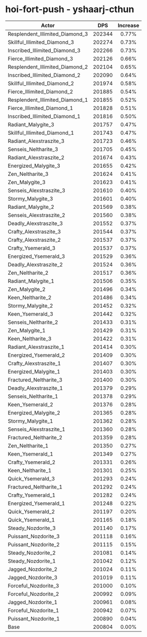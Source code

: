 # hoi-fort-push - yshaarj-cthun
| Actor | DPS | Increase |
|---|:---:|:---:|
|Resplendent_Illimited_Diamond_3|202344|0.77%|
|Skillful_Illimited_Diamond_3|202274|0.73%|
|Inscribed_Illimited_Diamond_3|202266|0.73%|
|Fierce_Illimited_Diamond_3|202126|0.66%|
|Resplendent_Illimited_Diamond_2|202104|0.65%|
|Inscribed_Illimited_Diamond_2|202090|0.64%|
|Skillful_Illimited_Diamond_2|201974|0.58%|
|Fierce_Illimited_Diamond_2|201885|0.54%|
|Resplendent_Illimited_Diamond_1|201855|0.52%|
|Fierce_Illimited_Diamond_1|201828|0.51%|
|Inscribed_Illimited_Diamond_1|201816|0.50%|
|Radiant_Malygite_3|201757|0.47%|
|Skillful_Illimited_Diamond_1|201743|0.47%|
|Radiant_Alexstraszite_3|201723|0.46%|
|Senseis_Neltharite_3|201705|0.45%|
|Radiant_Alexstraszite_2|201674|0.43%|
|Energized_Malygite_3|201655|0.42%|
|Zen_Neltharite_3|201624|0.41%|
|Zen_Malygite_3|201623|0.41%|
|Senseis_Alexstraszite_3|201610|0.40%|
|Stormy_Malygite_3|201601|0.40%|
|Radiant_Malygite_2|201569|0.38%|
|Senseis_Alexstraszite_2|201560|0.38%|
|Deadly_Alexstraszite_3|201552|0.37%|
|Crafty_Alexstraszite_3|201544|0.37%|
|Crafty_Alexstraszite_2|201537|0.37%|
|Crafty_Ysemerald_3|201537|0.37%|
|Energized_Ysemerald_3|201529|0.36%|
|Deadly_Alexstraszite_2|201524|0.36%|
|Zen_Neltharite_2|201517|0.36%|
|Radiant_Malygite_1|201506|0.35%|
|Zen_Malygite_2|201496|0.34%|
|Keen_Neltharite_2|201486|0.34%|
|Stormy_Malygite_2|201452|0.32%|
|Keen_Ysemerald_3|201442|0.32%|
|Senseis_Neltharite_2|201433|0.31%|
|Zen_Malygite_1|201429|0.31%|
|Keen_Neltharite_3|201422|0.31%|
|Radiant_Alexstraszite_1|201414|0.30%|
|Energized_Ysemerald_2|201409|0.30%|
|Crafty_Alexstraszite_1|201407|0.30%|
|Energized_Malygite_1|201403|0.30%|
|Fractured_Neltharite_3|201400|0.30%|
|Deadly_Alexstraszite_1|201379|0.29%|
|Senseis_Neltharite_1|201378|0.29%|
|Keen_Ysemerald_2|201376|0.28%|
|Energized_Malygite_2|201365|0.28%|
|Stormy_Malygite_1|201362|0.28%|
|Senseis_Alexstraszite_1|201360|0.28%|
|Fractured_Neltharite_2|201359|0.28%|
|Zen_Neltharite_1|201350|0.27%|
|Keen_Ysemerald_1|201349|0.27%|
|Crafty_Ysemerald_2|201331|0.26%|
|Keen_Neltharite_1|201301|0.25%|
|Quick_Ysemerald_3|201293|0.24%|
|Fractured_Neltharite_1|201292|0.24%|
|Crafty_Ysemerald_1|201282|0.24%|
|Energized_Ysemerald_1|201248|0.22%|
|Quick_Ysemerald_2|201197|0.20%|
|Quick_Ysemerald_1|201165|0.18%|
|Steady_Nozdorite_3|201140|0.17%|
|Puissant_Nozdorite_3|201118|0.16%|
|Puissant_Nozdorite_2|201115|0.15%|
|Steady_Nozdorite_2|201081|0.14%|
|Steady_Nozdorite_1|201042|0.12%|
|Jagged_Nozdorite_2|201024|0.11%|
|Jagged_Nozdorite_3|201019|0.11%|
|Forceful_Nozdorite_3|201000|0.10%|
|Forceful_Nozdorite_2|200992|0.09%|
|Jagged_Nozdorite_1|200961|0.08%|
|Forceful_Nozdorite_1|200942|0.07%|
|Puissant_Nozdorite_1|200890|0.04%|
|Base|200804|0.00%|
